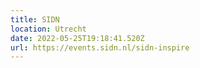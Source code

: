 ```yaml
---
title: SIDN
location: Utrecht
date: 2022-05-25T19:18:41.520Z
url: https://events.sidn.nl/sidn-inspire
---
```

